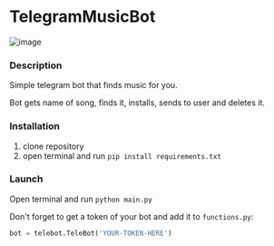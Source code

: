 # TelegramMusicBot

![image](https://user-images.githubusercontent.com/90452368/189527606-8f917fd6-5293-4c4f-8292-a97d631c6591.png)

### Description

Simple telegram bot that finds music for you.

Bot gets name of song, finds it, installs, sends to user and deletes it.

### Installation
1) clone repository
2) open terminal and run `pip install requirements.txt`

### Launch

Open terminal and run `python main.py`

Don't forget to get a token of your bot and add it to `functions.py`:

```python
bot = telebot.TeleBot('YOUR-TOKEN-HERE')
```
